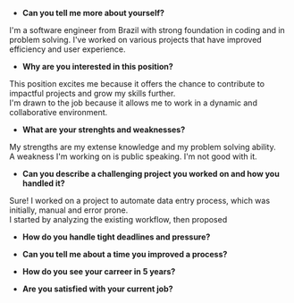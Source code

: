 
- **Can you tell me more about yourself?**   
   
   
I'm a software engineer from Brazil with strong foundation in coding and in problem solving. I've worked on various projects that have improved efficiency and user experience.
   
- **Why are you interested in this position?**   
   
   
This position excites me because it offers the chance to contribute to impactful projects and grow my skills further.    
I'm drawn to the job because it allows me to work in a dynamic and collaborative environment.   
   
- **What are your strenghts and weaknesses?**   
   
   
My strengths are my extense knowledge and my problem solving ability.   
A weakness I'm working on is public speaking. I'm not good with it.   
   
- **Can you describe a challenging project you worked on and how you handled it?**   
   
   
Sure! I worked on a project to automate data entry process, which was initially, manual and error prone.    
I started by analyzing the existing workflow, then proposed    
   
- **How do you handle tight deadlines and pressure?**   
   
   
   
- **Can you tell me about a time you improved a process?**   
   
   
   
- **How do you see your carreer in 5 years?**   
   
   
   
- **Are you satisfied with your current job?**   
   
   
   
   
